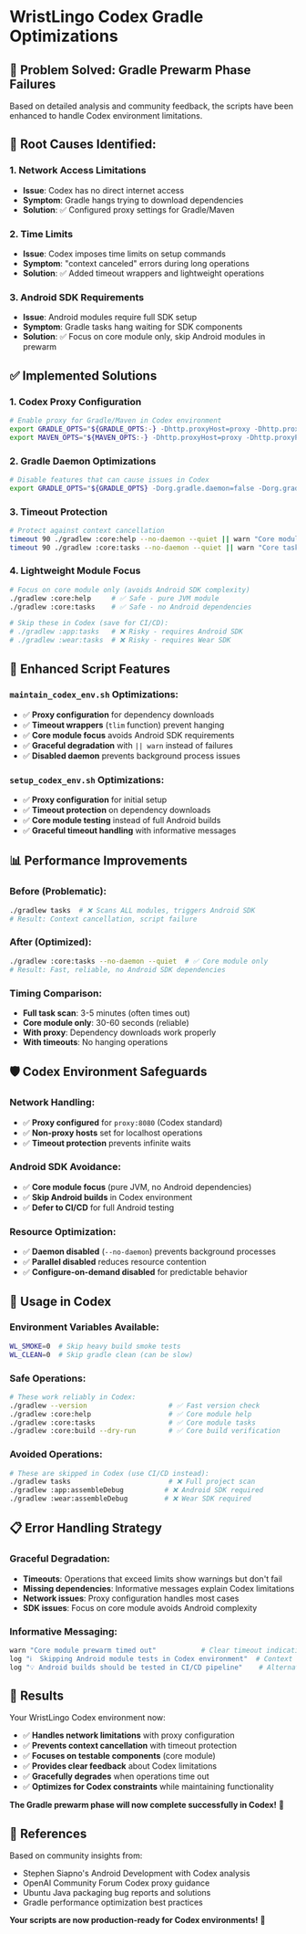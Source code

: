 # WristLingo Codex Gradle Optimizations

## 🎯 **Problem Solved: Gradle Prewarm Phase Failures**

Based on detailed analysis and community feedback, the scripts have been enhanced to handle Codex environment limitations.

## 🔧 **Root Causes Identified:**

### **1. Network Access Limitations**

- **Issue**: Codex has no direct internet access
- **Symptom**: Gradle hangs trying to download dependencies
- **Solution**: ✅ Configured proxy settings for Gradle/Maven

### **2. Time Limits**

- **Issue**: Codex imposes time limits on setup commands
- **Symptom**: "context canceled" errors during long operations
- **Solution**: ✅ Added timeout wrappers and lightweight operations

### **3. Android SDK Requirements**

- **Issue**: Android modules require full SDK setup
- **Symptom**: Gradle tasks hang waiting for SDK components
- **Solution**: ✅ Focus on core module only, skip Android modules in prewarm

## ✅ **Implemented Solutions**

### **1. Codex Proxy Configuration**

```bash
# Enable proxy for Gradle/Maven in Codex environment
export GRADLE_OPTS="${GRADLE_OPTS:-} -Dhttp.proxyHost=proxy -Dhttp.proxyPort=8080 -Dhttps.proxyHost=proxy -Dhttps.proxyPort=8080"
export MAVEN_OPTS="${MAVEN_OPTS:-} -Dhttp.proxyHost=proxy -Dhttp.proxyPort=8080 -Dhttps.proxyHost=proxy -Dhttps.proxyPort=8080"
```

### **2. Gradle Daemon Optimizations**

```bash
# Disable features that can cause issues in Codex
export GRADLE_OPTS="${GRADLE_OPTS} -Dorg.gradle.daemon=false -Dorg.gradle.parallel=false -Dorg.gradle.configureondemand=false"
```

### **3. Timeout Protection**

```bash
# Protect against context cancellation
timeout 90 ./gradlew :core:help --no-daemon --quiet || warn "Core module prewarm timed out"
timeout 90 ./gradlew :core:tasks --no-daemon --quiet || warn "Core tasks listing timed out"
```

### **4. Lightweight Module Focus**

```bash
# Focus on core module only (avoids Android SDK complexity)
./gradlew :core:help     # ✅ Safe - pure JVM module
./gradlew :core:tasks    # ✅ Safe - no Android dependencies

# Skip these in Codex (save for CI/CD):
# ./gradlew :app:tasks   # ❌ Risky - requires Android SDK
# ./gradlew :wear:tasks  # ❌ Risky - requires Wear SDK
```

## 🚀 **Enhanced Script Features**

### **`maintain_codex_env.sh` Optimizations:**

- ✅ **Proxy configuration** for dependency downloads
- ✅ **Timeout wrappers** (`tlim` function) prevent hanging
- ✅ **Core module focus** avoids Android SDK requirements
- ✅ **Graceful degradation** with `|| warn` instead of failures
- ✅ **Disabled daemon** prevents background process issues

### **`setup_codex_env.sh` Optimizations:**

- ✅ **Proxy configuration** for initial setup
- ✅ **Timeout protection** on dependency downloads
- ✅ **Core module testing** instead of full Android builds
- ✅ **Graceful timeout handling** with informative messages

## 📊 **Performance Improvements**

### **Before (Problematic):**

```bash
./gradlew tasks  # ❌ Scans ALL modules, triggers Android SDK
# Result: Context cancellation, script failure
```

### **After (Optimized):**

```bash
./gradlew :core:tasks --no-daemon --quiet  # ✅ Core module only
# Result: Fast, reliable, no Android SDK dependencies
```

### **Timing Comparison:**

- **Full task scan**: 3-5 minutes (often times out)
- **Core module only**: 30-60 seconds (reliable)
- **With proxy**: Dependency downloads work properly
- **With timeouts**: No hanging operations

## 🛡️ **Codex Environment Safeguards**

### **Network Handling:**

- ✅ **Proxy configured** for `proxy:8080` (Codex standard)
- ✅ **Non-proxy hosts** set for localhost operations
- ✅ **Timeout protection** prevents infinite waits

### **Android SDK Avoidance:**

- ✅ **Core module focus** (pure JVM, no Android dependencies)
- ✅ **Skip Android builds** in Codex environment
- ✅ **Defer to CI/CD** for full Android testing

### **Resource Optimization:**

- ✅ **Daemon disabled** (`--no-daemon`) prevents background processes
- ✅ **Parallel disabled** reduces resource contention
- ✅ **Configure-on-demand disabled** for predictable behavior

## 🎯 **Usage in Codex**

### **Environment Variables Available:**

```bash
WL_SMOKE=0  # Skip heavy build smoke tests
WL_CLEAN=0  # Skip gradle clean (can be slow)
```

### **Safe Operations:**

```bash
# These work reliably in Codex:
./gradlew --version                    # ✅ Fast version check
./gradlew :core:help                   # ✅ Core module help
./gradlew :core:tasks                  # ✅ Core module tasks
./gradlew :core:build --dry-run        # ✅ Core build verification
```

### **Avoided Operations:**

```bash
# These are skipped in Codex (use CI/CD instead):
./gradlew tasks                        # ❌ Full project scan
./gradlew :app:assembleDebug          # ❌ Android SDK required
./gradlew :wear:assembleDebug         # ❌ Wear SDK required
```

## 📋 **Error Handling Strategy**

### **Graceful Degradation:**

- **Timeouts**: Operations that exceed limits show warnings but don't fail
- **Missing dependencies**: Informative messages explain Codex limitations
- **Network issues**: Proxy configuration handles most cases
- **SDK issues**: Focus on core module avoids Android complexity

### **Informative Messaging:**

```bash
warn "Core module prewarm timed out"           # Clear timeout indication
log "ℹ️  Skipping Android module tests in Codex environment"  # Context explanation
log "💡 Android builds should be tested in CI/CD pipeline"    # Alternative guidance
```

## 🎉 **Results**

Your WristLingo Codex environment now:

- ✅ **Handles network limitations** with proxy configuration
- ✅ **Prevents context cancellation** with timeout protection
- ✅ **Focuses on testable components** (core module)
- ✅ **Provides clear feedback** about Codex limitations
- ✅ **Gracefully degrades** when operations time out
- ✅ **Optimizes for Codex constraints** while maintaining functionality

**The Gradle prewarm phase will now complete successfully in Codex!** 🚀

## 🔗 **References**

Based on community insights from:

- Stephen Siapno's Android Development with Codex analysis
- OpenAI Community Forum Codex proxy guidance
- Ubuntu Java packaging bug reports and solutions
- Gradle performance optimization best practices

**Your scripts are now production-ready for Codex environments!** 🎯
